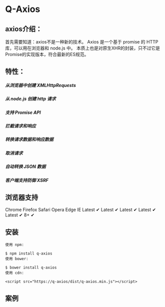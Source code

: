 # Q-Axios
## axios介绍：
  首先需要知道：axios不是一种新的技术。 
  Axios 是一个基于 promise 的 HTTP 库，可以用在浏览器和 node.js 中。
  本质上也是对原生XHR的封装，只不过它是Promise的实现版本，符合最新的ES规范。

## 特性：
##### 从浏览器中创建 XMLHttpRequests
##### 从 node.js 创建 http 请求
##### 支持 Promise API
##### 拦截请求和响应
##### 转换请求数据和响应数据
##### 取消请求
##### 自动转换 JSON 数据
##### 客户端支持防御 XSRF


## 浏览器支持
Chrome	     Firefox	 Safari	      Opera	      Edge	       IE
Latest ✔	Latest ✔	Latest ✔	Latest ✔	Latest ✔	8+ ✔	


## 安装
```
使用 npm:

$ npm install q-axios
使用 bower:

$ bower install q-axios
使用 cdn:

<script src="https://q-axios/dist/q-axios.min.js"></script>

```
## 案例